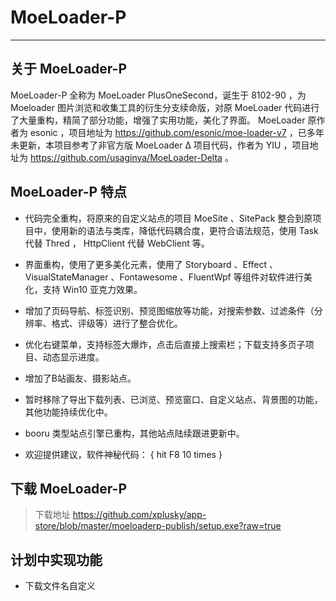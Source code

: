 # MoeLoader-P

***

## 关于 MoeLoader-P 

MoeLoader-P 全称为 MoeLoader PlusOneSecond，诞生于 8102-90 ，为 Moeloader 图片浏览和收集工具的衍生分支续命版，对原 MoeLoader 代码进行了大量重构，精简了部分功能，增强了实用功能，美化了界面。 MoeLoader 原作者为 esonic ，项目地址为 https://github.com/esonic/moe-loader-v7 ，已多年未更新，本项目参考了非官方版 MoeLoader Δ 项目代码，作者为 YIU ，项目地址为 https://github.com/usaginya/MoeLoader-Delta 。

## MoeLoader-P 特点

- 代码完全重构，将原来的自定义站点的项目 MoeSite 、SitePack 整合到原项目中，使用新的语法与类库，降低代码耦合度，更符合语法规范，使用 Task 代替 Thred ， HttpClient 代替 WebClient 等。

- 界面重构，使用了更多美化元素，使用了 Storyboard 、Effect 、VisualStateManager 、Fontawesome 、FluentWpf 等组件对软件进行美化，支持 Win10 亚克力效果。

- 增加了页码导航、标签识别、预览图缩放等功能，对搜索参数、过滤条件（分辨率、格式、评级等）进行了整合优化。

- 优化右键菜单，支持标签大爆炸，点击后直接上搜索栏；下载支持多页子项目、动态显示进度。

- 增加了B站画友、摄影站点。

- 暂时移除了导出下载列表、已浏览、预览窗口、自定义站点、背景图的功能，其他功能持续优化中。

- booru 类型站点引擎已重构，其他站点陆续跟进更新中。

- 欢迎提供建议，软件神秘代码： { hit F8 10 times }

## 下载 MoeLoader-P

> 下载地址 https://github.com/xplusky/app-store/blob/master/moeloaderp-publish/setup.exe?raw=true

## 计划中实现功能

- 下载文件名自定义


